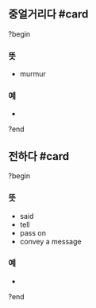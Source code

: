 ## 중얼거리다 #card
?begin
### 뜻
- murmur
### 예
-
<!--SR:!2025-07-09,2,230-->
?end


## 전하다 #card
?begin
### 뜻
- said
- tell
- pass on
- convey a message
### 예
-
<!--SR:!2025-07-19,54,250-->
?end

